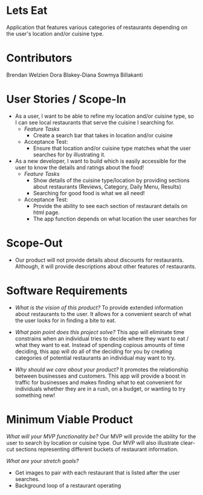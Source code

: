 # Lets Eat
Application that features various categories of restaurants depending on the user's location and/or cuisine type.

# Contributors
Brendan Welzien
Dora Blakey-Diana
Sowmya Billakanti

# User Stories / Scope-In
- As a user, I want to be able to refine my location and/or cuisine type, so I can see local restaurants that serve the cuisine I searching for.
    - *Feature Tasks*
        - Create a search bar that takes in location and/or cuisine
    - Acceptance Test:
        - Ensure that location and/or cuisine type matches what the user searches for by illustrating it.
- As a new developer, I want to build which is easily accessible for the user to know the details and ratings about the food!
    - *Feature Tasks*
        - Show details of the cuisine type/location by providing sections about restaurants (Reviews, Category, Daily Menu, Results)
        - Searching for good food is what we all need!
    - Acceptance Test:
        - Provide the ability to see each section of restaurant details on html page.
        - The app function depends on what location the user searches for
# Scope-Out
- Our product will not provide details about discounts for restaurants.  Although, it will provide descriptions about other features of restaurants.
# Software Requirements

- *What is the vision of this product?*
To provide extended information about restaurants to the user. It allows for a convenient search of what the user looks for in finding a bite to eat.

- *What pain point does this project solve?*
This app will eliminate time constrains when an individual tries to decide where they want to eat / what they want to eat. Instead of spending copious amounts of time deciding, this app will do all of the deciding for you by creating categories of potential restaurants an individual may want to try.

- *Why should we care about your product?*
It promotes the relationship between businesses and customers. This app will provide a boost in traffic for businesses and makes finding what to eat convenient for individuals whether they are in a rush, on a budget, or wanting to try something new!

# Minimum Viable Product

*What will your MVP functionality be?*
Our MVP will provide the ability for the user to search by location or cuisine type. 
Our MVP will also illustrate clear-cut sections representing different buckets of restaurant information.

*What are your stretch goals?*
- Get images to pair with each restaurant that is listed after the user searches.
- Background loop of a restaurant operating 
